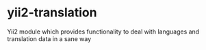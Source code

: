 # yii2-translation
Yii2 module which provides functionality to deal with languages and translation data in a sane way
